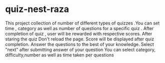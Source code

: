 # quiz-nest-raza
This project collection of number of different types of quizzes  .You can set time , category as well as number of questions for a specific quiz . After completion of quiz , user will be rewarded with  respective scores.
After staring the quiz Don't reload the page.
Score will be displayed after quiz completion.
 Answer the questions to the best of your knowledge.
 Select "next" after submitting answer of your question
 You can select category, difficulty,number as well as time taken per questions
